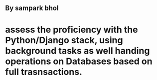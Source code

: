 ## By sampark bhol

# assess the proficiency with the Python/Django stack, using background tasks as well handing operations on Databases based on full trasnsactions.


